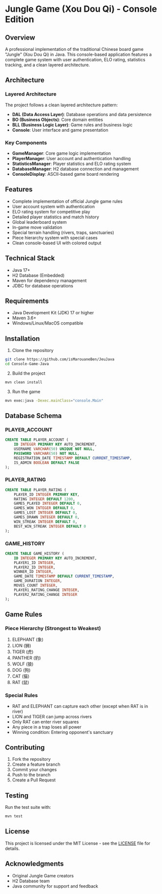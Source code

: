 # Jungle Game (Xou Dou Qi) - Console Edition

## Overview
A professional implementation of the traditional Chinese board game "Jungle" (Xou Dou Qi) in Java. This console-based application features a complete game system with user authentication, ELO rating, statistics tracking, and a clean layered architecture.

## Architecture

### Layered Architecture
The project follows a clean layered architecture pattern:
- **DAL (Data Access Layer)**: Database operations and data persistence
- **BO (Business Objects)**: Core domain entities
- **BLL (Business Logic Layer)**: Game rules and business logic
- **Console**: User interface and game presentation

### Key Components
- **GameManager**: Core game logic implementation
- **PlayerManager**: User account and authentication handling
- **StatisticsManager**: Player statistics and ELO rating system
- **DatabaseManager**: H2 database connection and management
- **ConsoleDisplay**: ASCII-based game board rendering

## Features
- Complete implementation of official Jungle game rules
- User account system with authentication
- ELO rating system for competitive play
- Detailed player statistics and match history
- Global leaderboard system
- In-game move validation
- Special terrain handling (rivers, traps, sanctuaries)
- Piece hierarchy system with special cases
- Clean console-based UI with colored output

## Technical Stack
- Java 17+
- H2 Database (Embedded)
- Maven for dependency management
- JDBC for database operations

## Requirements
- Java Development Kit (JDK) 17 or higher
- Maven 3.6+
- Windows/Linux/MacOS compatible

## Installation

1. Clone the repository
```bash
git clone https://github.com/isMarouaneBen/JeuJava
cd Console-Game-Java
```

2. Build the project
```bash
mvn clean install
```

3. Run the game
```bash
mvn exec:java -Dexec.mainClass="console.Main"
```

## Database Schema

### PLAYER_ACCOUNT
```sql
CREATE TABLE PLAYER_ACCOUNT (
    ID INTEGER PRIMARY KEY AUTO_INCREMENT,
    USERNAME VARCHAR(50) UNIQUE NOT NULL,
    PASSWORD VARCHAR(50) NOT NULL,
    REGISTRATION_DATE TIMESTAMP DEFAULT CURRENT_TIMESTAMP,
    IS_ADMIN BOOLEAN DEFAULT FALSE
);
```

### PLAYER_RATING
```sql
CREATE TABLE PLAYER_RATING (
    PLAYER_ID INTEGER PRIMARY KEY,
    RATING INTEGER DEFAULT 1200,
    GAMES_PLAYED INTEGER DEFAULT 0,
    GAMES_WON INTEGER DEFAULT 0,
    GAMES_LOST INTEGER DEFAULT 0,
    GAMES_DRAWN INTEGER DEFAULT 0,
    WIN_STREAK INTEGER DEFAULT 0,
    BEST_WIN_STREAK INTEGER DEFAULT 0
);
```

### GAME_HISTORY
```sql
CREATE TABLE GAME_HISTORY (
    ID INTEGER PRIMARY KEY AUTO_INCREMENT,
    PLAYER1_ID INTEGER,
    PLAYER2_ID INTEGER,
    WINNER_ID INTEGER,
    GAME_DATE TIMESTAMP DEFAULT CURRENT_TIMESTAMP,
    GAME_DURATION INTEGER,
    MOVES_COUNT INTEGER,
    PLAYER1_RATING_CHANGE INTEGER,
    PLAYER2_RATING_CHANGE INTEGER
);
```

## Game Rules

### Piece Hierarchy (Strongest to Weakest)
1. ELEPHANT (象)
2. LION (狮)
3. TIGER (虎)
4. PANTHER (豹)
5. WOLF (狼)
6. DOG (狗)
7. CAT (猫)
8. RAT (鼠)

### Special Rules
- RAT and ELEPHANT can capture each other (except when RAT is in river)
- LION and TIGER can jump across rivers
- Only RAT can enter river squares
- Any piece in a trap loses all power
- Winning condition: Entering opponent's sanctuary

## Contributing
1. Fork the repository
2. Create a feature branch
3. Commit your changes
4. Push to the branch
5. Create a Pull Request

## Testing
Run the test suite with:
```bash
mvn test
```

## License
This project is licensed under the MIT License - see the [LICENSE](LICENSE) file for details.

## Acknowledgments
- Original Jungle Game creators
- H2 Database team
- Java community for support and feedback
